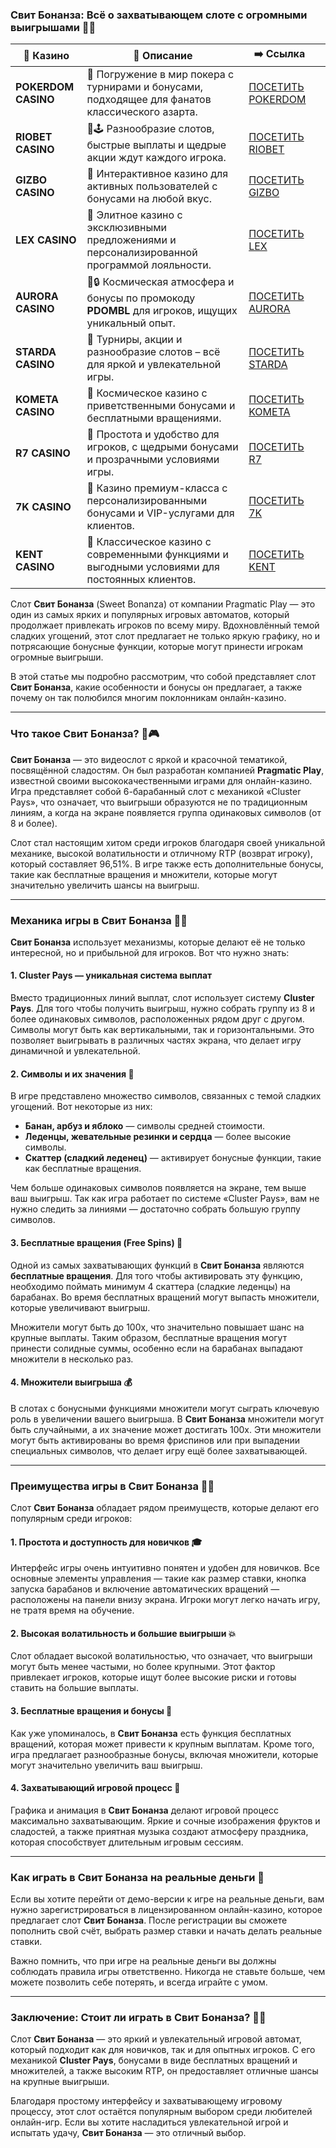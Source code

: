 ### **Свит Бонанза: Всё о захватывающем слоте с огромными выигрышами 🍬🎰**
| 🎰 Казино           | 📜 Описание                                                                                       | ➡️ Ссылка                                                                                          |   |
| ------------------- | ------------------------------------------------------------------------------------------------- | -------------------------------------------------------------------------------------------------- | - |
| **POKERDOM CASINO** | 🎲 Погружение в мир покера с турнирами и бонусами, подходящее для фанатов классического азарта.   | [ПОСЕТИТЬ POKERDOM](https://brandplay.link/FwVc4f)                                                 |   |
| **RIOBET CASINO**   | 🌟🕹️ Разнообразие слотов, быстрые выплаты и щедрые акции ждут каждого игрока.                    | [ПОСЕТИТЬ RIOBET](https://brandplay.link/TnjsxFvH)                                                 |   |
| **GIZBO CASINO**    | 🚀 Интерактивное казино для активных пользователей с бонусами на любой вкус.                      | [ПОСЕТИТЬ GIZBO](https://brandplay.link/rvzLrVLp)                                                  |   |
| **LEX CASINO**      | 🎰 Элитное казино с эксклюзивными предложениями и персонализированной программой лояльности.      | [ПОСЕТИТЬ LEX](https://brandplay.link/VMqNXPFs)                                                    |   |
| **AURORA CASINO**   | 🌌🔒 Космическая атмосфера и бонусы по промокоду **PDOMBL** для игроков, ищущих уникальный опыт. | [ПОСЕТИТЬ AURORA](https://10trafic-stat2.com/click/668546556bcc6313411604bc/6766/13031/subaccount) |   |
| **STARDA CASINO**   | 🌠 Турниры, акции и разнообразие слотов – всё для яркой и увлекательной игры.                     | [ПОСЕТИТЬ STARDA](https://brandplay.link/HDcDrxLk)                                                 |   |
| **KOMETA CASINO**   | 💫 Космическое казино с приветственными бонусами и бесплатными вращениями.                        | [ПОСЕТИТЬ KOMETA](https://brandplay.link/jHzFFYGv)                                                 |   |
| **R7 CASINO**       | 🎯 Простота и удобство для игроков, с щедрыми бонусами и прозрачными условиями игры.              | [ПОСЕТИТЬ R7](https://brandplay.link/dByFXP7h)                                                     |   |
| **7K CASINO**       | 💎 Казино премиум-класса с персонализированными бонусами и VIP-услугами для клиентов.             | [ПОСЕТИТЬ 7K](https://brandplay.link/dd46bNgD)                                                     |   |
| **KENT CASINO**     | 🎲 Классическое казино с современными функциями и выгодными условиями для постоянных клиентов.    | [ПОСЕТИТЬ KENT](https://brandplay.link/XRH1g6Vb)      
Слот **Свит Бонанза** (Sweet Bonanza) от компании Pragmatic Play — это один из самых ярких и популярных игровых автоматов, который продолжает привлекать игроков по всему миру. Вдохновлённый темой сладких угощений, этот слот предлагает не только яркую графику, но и потрясающие бонусные функции, которые могут принести игрокам огромные выигрыши.

В этой статье мы подробно рассмотрим, что собой представляет слот **Свит Бонанза**, какие особенности и бонусы он предлагает, а также почему он так полюбился многим поклонникам онлайн-казино.

***

### **Что такое Свит Бонанза? 🍭🎮**

**Свит Бонанза** — это видеослот с яркой и красочной тематикой, посвящённой сладостям. Он был разработан компанией **Pragmatic Play**, известной своими высококачественными играми для онлайн-казино. Игра представляет собой 6-барабанный слот с механикой «Cluster Pays», что означает, что выигрыши образуются не по традиционным линиям, а когда на экране появляется группа одинаковых символов (от 8 и более).

Слот стал настоящим хитом среди игроков благодаря своей уникальной механике, высокой волатильности и отличному RTP (возврат игроку), который составляет 96,51%. В игре также есть дополнительные бонусы, такие как бесплатные вращения и множители, которые могут значительно увеличить шансы на выигрыш.

***

### **Механика игры в Свит Бонанза 🍬💥**

**Свит Бонанза** использует механизмы, которые делают её не только интересной, но и прибыльной для игроков. Вот что нужно знать:

#### **1. Cluster Pays — уникальная система выплат**

Вместо традиционных линий выплат, слот использует систему **Cluster Pays**. Для того чтобы получить выигрыш, нужно собрать группу из 8 и более одинаковых символов, расположенных рядом друг с другом. Символы могут быть как вертикальными, так и горизонтальными. Это позволяет выигрывать в различных частях экрана, что делает игру динамичной и увлекательной.

#### **2. Символы и их значения 🍒**

В игре представлено множество символов, связанных с темой сладких угощений. Вот некоторые из них:

* **Банан, арбуз и яблоко** — символы средней стоимости.
* **Леденцы, жевательные резинки и сердца** — более высокие символы.
* **Скаттер (сладкий леденец)** — активирует бонусные функции, такие как бесплатные вращения.

Чем больше одинаковых символов появляется на экране, тем выше ваш выигрыш. Так как игра работает по системе «Cluster Pays», вам не нужно следить за линиями — достаточно собрать большую группу символов.

#### **3. Бесплатные вращения (Free Spins) 🎁**

Одной из самых захватывающих функций в **Свит Бонанза** являются **бесплатные вращения**. Для того чтобы активировать эту функцию, необходимо поймать минимум 4 скаттера (сладкие леденцы) на барабанах. Во время бесплатных вращений могут выпасть множители, которые увеличивают выигрыш.

Множители могут быть до 100x, что значительно повышает шанс на крупные выплаты. Таким образом, бесплатные вращения могут принести солидные суммы, особенно если на барабанах выпадают множители в несколько раз.

#### **4. Множители выигрыша 💰**

В слотах с бонусными функциями множители могут сыграть ключевую роль в увеличении вашего выигрыша. В **Свит Бонанза** множители могут быть случайными, а их значение может достигать 100x. Эти множители могут быть активированы во время фриспинов или при выпадении специальных символов, что делает игру ещё более захватывающей.

***

### **Преимущества игры в Свит Бонанза 🍬🍒**

Слот **Свит Бонанза** обладает рядом преимуществ, которые делают его популярным среди игроков:

#### **1. Простота и доступность для новичков 🎓**

Интерфейс игры очень интуитивно понятен и удобен для новичков. Все основные элементы управления — такие как размер ставки, кнопка запуска барабанов и включение автоматических вращений — расположены на панели внизу экрана. Игроки могут легко начать игру, не тратя время на обучение.

#### **2. Высокая волатильность и большие выигрыши 💥**

Слот обладает высокой волатильностью, что означает, что выигрыши могут быть менее частыми, но более крупными. Этот фактор привлекает игроков, которые ищут более высокие риски и готовы ставить на большие выплаты.

#### **3. Бесплатные вращения и бонусы 🎉**

Как уже упоминалось, в **Свит Бонанза** есть функция бесплатных вращений, которая может привести к крупным выплатам. Кроме того, игра предлагает разнообразные бонусы, включая множители, которые могут значительно увеличить ваш выигрыш.

#### **4. Захватывающий игровой процесс 🍭**

Графика и анимация в **Свит Бонанза** делают игровой процесс максимально захватывающим. Яркие и сочные изображения фруктов и сладостей, а также приятная музыка создают атмосферу праздника, которая способствует длительным игровым сессиям.

***

### **Как играть в Свит Бонанза на реальные деньги 💸**

Если вы хотите перейти от демо-версии к игре на реальные деньги, вам нужно зарегистрироваться в лицензированном онлайн-казино, которое предлагает слот **Свит Бонанза**. После регистрации вы сможете пополнить свой счёт, выбрать размер ставки и начать делать реальные ставки.

Важно помнить, что при игре на реальные деньги вы должны соблюдать правила игры ответственно. Никогда не ставьте больше, чем можете позволить себе потерять, и всегда играйте с умом.

***

### **Заключение: Стоит ли играть в Свит Бонанза? 🍬✨**

Слот **Свит Бонанза** — это яркий и увлекательный игровой автомат, который подходит как для новичков, так и для опытных игроков. С его механикой **Cluster Pays**, бонусами в виде бесплатных вращений и множителей, а также высоким RTP, он предоставляет отличные шансы на крупные выигрыши.

Благодаря простому интерфейсу и захватывающему игровому процессу, этот слот остаётся популярным выбором среди любителей онлайн-игр. Если вы хотите насладиться увлекательной игрой и испытать удачу, **Свит Бонанза** — это отличный выбор.
